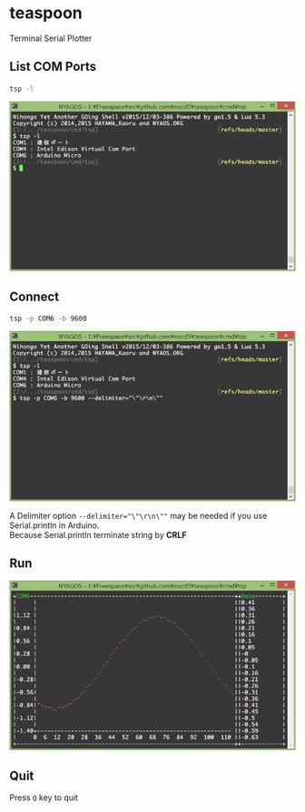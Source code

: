 # teaspoon
Terminal Serial Plotter

## List COM Ports

```sh
tsp -l
```

![list ports](ports.png)

## Connect

```sh
tsp -p COM6 -b 9600
```

![connect](connect.png)

A Delimiter option `--delimiter="\"\r\n\""` may be needed if you use Serial.println in Arduino.  
Because Serial.println terminate string by **CRLF**

## Run

![run](run.png)

## Quit

Press `Q` key to quit
